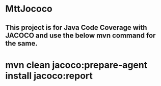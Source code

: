 # MttJococo
## This project is for Java Code Coverage with JACOCO and use the below mvn command for the same.

# mvn clean jacoco:prepare-agent install jacoco:report

